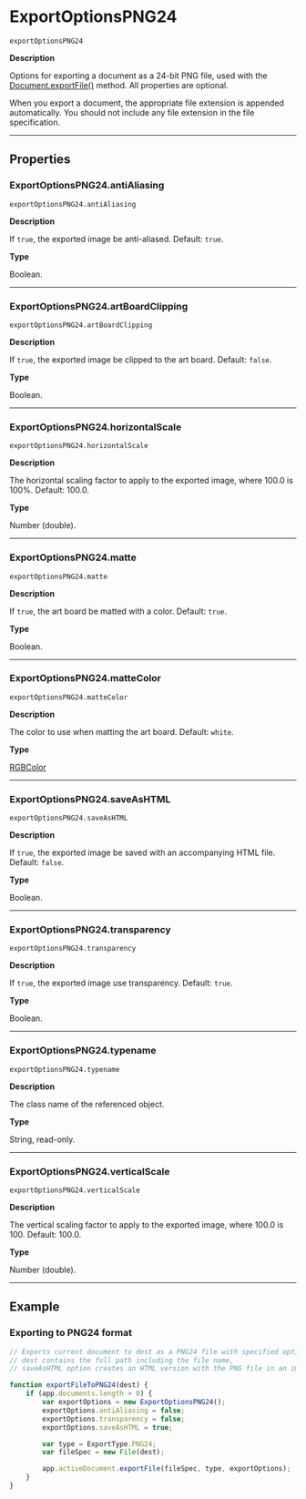 # ExportOptionsPNG24

`exportOptionsPNG24`

**Description**

Options for exporting a document as a 24-bit PNG file, used with the [Document.exportFile()](Document.md#jsobjref-document-exportfile) method. All properties are optional.

When you export a document, the appropriate file extension is appended automatically. You should not include any file extension in the file specification.

---

## Properties

### ExportOptionsPNG24.antiAliasing

`exportOptionsPNG24.antiAliasing`

**Description**

If `true`, the exported image be anti-aliased. Default: `true`.

**Type**

Boolean.

---

### ExportOptionsPNG24.artBoardClipping

`exportOptionsPNG24.artBoardClipping`

**Description**

If `true`, the exported image be clipped to the art board. Default: `false`.

**Type**

Boolean.

---

### ExportOptionsPNG24.horizontalScale

`exportOptionsPNG24.horizontalScale`

**Description**

The horizontal scaling factor to apply to the exported image, where 100.0 is 100%. Default: 100.0.

**Type**

Number (double).

---

### ExportOptionsPNG24.matte

`exportOptionsPNG24.matte`

**Description**

If `true`, the art board be matted with a color. Default: `true`.

**Type**

Boolean.

---

### ExportOptionsPNG24.matteColor

`exportOptionsPNG24.matteColor`

**Description**

The color to use when matting the art board. Default: `white`.

**Type**

[RGBColor](./RGBColor.md)

---

### ExportOptionsPNG24.saveAsHTML

`exportOptionsPNG24.saveAsHTML`

**Description**

If `true`, the exported image be saved with an accompanying HTML file. Default: `false`.

**Type**

Boolean.

---

### ExportOptionsPNG24.transparency

`exportOptionsPNG24.transparency`

**Description**

If `true`, the exported image use transparency. Default: `true`.

**Type**

Boolean.

---

### ExportOptionsPNG24.typename

`exportOptionsPNG24.typename`

**Description**

The class name of the referenced object.

**Type**

String, read-only.

---

### ExportOptionsPNG24.verticalScale

`exportOptionsPNG24.verticalScale`

**Description**

The vertical scaling factor to apply to the exported image, where 100.0 is 100. Default: 100.0.

**Type**

Number (double).

---

## Example

### Exporting to PNG24 format

```javascript
// Exports current document to dest as a PNG24 file with specified options,
// dest contains the full path including the file name,
// saveAsHTML option creates an HTML version with the PNG file in an images folder

function exportFileToPNG24(dest) {
    if (app.documents.length > 0) {
        var exportOptions = new ExportOptionsPNG24();
        exportOptions.antiAliasing = false;
        exportOptions.transparency = false;
        exportOptions.saveAsHTML = true;

        var type = ExportType.PNG24;
        var fileSpec = new File(dest);

        app.activeDocument.exportFile(fileSpec, type, exportOptions);
    }
}
```
